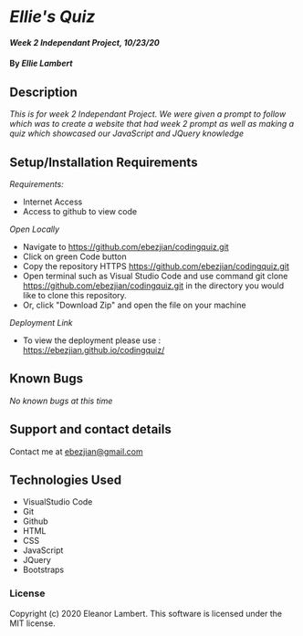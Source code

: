# _Ellie's Quiz_ 
#### _Week 2 Independant Project, 10/23/20_ 
#### By _Ellie Lambert_ 
## Description 
_This is for week 2 Independant Project. We were given a prompt to follow which was to create a website that had week 2 prompt as well as making a quiz which showcased our JavaScript and JQuery knowledge_ 
## Setup/Installation Requirements 
 _Requirements:_
* Internet Access 
* Access to github to view code

_Open Locally_
* Navigate to https://github.com/ebezjian/codingquiz.git
* Click on green Code button
* Copy the repository HTTPS https://github.com/ebezjian/codingquiz.git
* Open terminal such as Visual Studio Code and use command git clone https://github.com/ebezjian/codingquiz.git in the directory you would like to clone this repository.
* Or, click "Download Zip" and open the file on your machine 

_Deployment Link_
* To view the deployment please use : https://ebezjian.github.io/codingquiz/


## Known Bugs 
_No known bugs at this time_ 
## Support and contact details 
Contact me at ebezjian@gmail.com
## Technologies Used 

* VisualStudio Code
* Git
* Github
* HTML
* CSS
* JavaScript
* JQuery
* Bootstraps

### License 
Copyright (c) 2020 Eleanor Lambert.
This software is licensed under the MIT license.